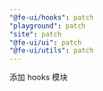 ```yaml
---
"@fe-ui/hooks": patch
"playground": patch
"site": patch
"@fe-ui/ui": patch
"@fe-ui/utils": patch
---
```


添加 hooks 模块

